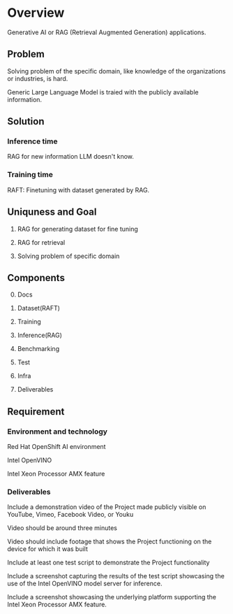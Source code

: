 # Overview
Generative AI or RAG (Retrieval Augmented Generation) applications.

## Problem
Solving problem of the specific domain, like knowledge of the organizations or industries, is hard.

Generic Large Language Model is traied with the publicly available information.

## Solution

### Inference time
RAG for new information LLM doesn't know.

### Training time
RAFT: Finetuning with dataset generated by RAG.

## Uniquness and Goal

1. RAG for generating dataset for fine tuning

2. RAG for retrieval

3. Solving problem of specific domain

## Components

0. Docs

1. Dataset(RAFT)

2. Training

3. Inference(RAG)

4. Benchmarking

5. Test

6. Infra

7. Deliverables

## Requirement
### Environment and technology

Red Hat OpenShift AI environment

Intel OpenVINO

Intel Xeon Processor AMX feature

### Deliverables
Include a demonstration video of the Project made publicly visible on YouTube, Vimeo, Facebook Video, or Youku

  Video should be around three minutes
  
  Video should include footage that shows the Project functioning on the device for which it was built

Include at least one test script to demonstrate the Project functionality

Include a screenshot capturing the results of the test script showcasing the use of the Intel OpenVINO model server for inference.

Include a screenshot showcasing the underlying platform supporting the Intel Xeon Processor AMX feature. 
